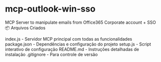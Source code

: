 # mcp-outlook-win-sso
MCP Server to manipulate emails from Office365 Corporate account + SSO
📦 Arquivos Criados

index.js - Servidor MCP principal com todas as funcionalidades
package.json - Dependências e configuração do projeto
setup.js - Script interativo de configuração
README.md - Instruções detalhadas de instalação
.gitignore - Para controle de versão
